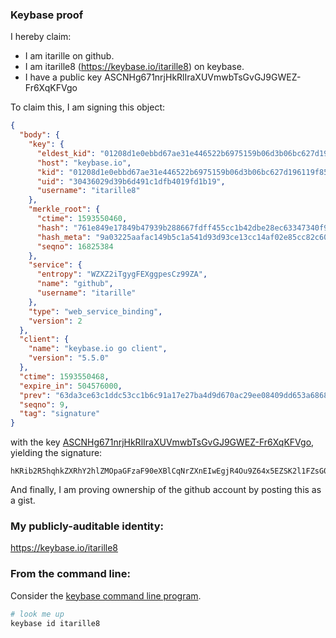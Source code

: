### Keybase proof

I hereby claim:

  * I am itarille on github.
  * I am itarille8 (https://keybase.io/itarille8) on keybase.
  * I have a public key ASCNHg671nrjHkRlIraXUVmwbTsGvGJ9GWEZ-Fr6XqKFVgo

To claim this, I am signing this object:

```json
{
  "body": {
    "key": {
      "eldest_kid": "01208d1e0ebbd67ae31e446522b6975159b06d3b06bc627d196119f85afa5ea285560a",
      "host": "keybase.io",
      "kid": "01208d1e0ebbd67ae31e446522b6975159b06d3b06bc627d196119f85afa5ea285560a",
      "uid": "30436029d39b6d491c1dfb4019fd1b19",
      "username": "itarille8"
    },
    "merkle_root": {
      "ctime": 1593550460,
      "hash": "761e849e17849b47939b288667fdff455cc1b42dbe28ec63347340f98ea17933c6054e5ff8373715e52be13d62dd85ee9baa897095daecf19c194e11667a73df",
      "hash_meta": "9a03225aafac149b5c1a541d93d93ce13cc14af02e85cc82c608937255222a98",
      "seqno": 16825384
    },
    "service": {
      "entropy": "WZXZ2iTgygFEXggpesCz99ZA",
      "name": "github",
      "username": "itarille"
    },
    "type": "web_service_binding",
    "version": 2
  },
  "client": {
    "name": "keybase.io go client",
    "version": "5.5.0"
  },
  "ctime": 1593550468,
  "expire_in": 504576000,
  "prev": "63da3ce63c1ddc53cc1b6c91a17e27ba4d9d670ac29ee08409dd653a6868aa34",
  "seqno": 9,
  "tag": "signature"
}
```

with the key [ASCNHg671nrjHkRlIraXUVmwbTsGvGJ9GWEZ-Fr6XqKFVgo](https://keybase.io/itarille8), yielding the signature:

```
hKRib2R5hqhkZXRhY2hlZMOpaGFzaF90eXBlCqNrZXnEIwEgjR4Ou9Z64x5EZSK2l1FZsG07BrxifRlhGfha+l6ihVYKp3BheWxvYWTESpcCCcQgY9o85jwd3FPMG2yRoX4nuk2dZwrCnuCECd1lOmhoqjTEIJakZjw1ZmePhG4q8ttej523J3rPribArE4jzSump1xuAgHCo3NpZ8RApAWv+udh6sx4ka67DZ2+3CzKbguT+LFG+BlLbNkw1dRbYmqHeDLfi5t9fc6pNtJs12cv0Zy4frMbml39vRC5AKhzaWdfdHlwZSCkaGFzaIKkdHlwZQildmFsdWXEIKR4JrQT2thAOLe76VxTvh6qACmoyrpH+0JOZSrLSZbWo3RhZ80CAqd2ZXJzaW9uAQ==

```

And finally, I am proving ownership of the github account by posting this as a gist.

### My publicly-auditable identity:

https://keybase.io/itarille8

### From the command line:

Consider the [keybase command line program](https://keybase.io/download).

```bash
# look me up
keybase id itarille8
```
